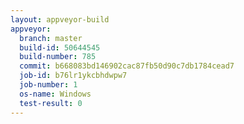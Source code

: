 ```yaml
---
layout: appveyor-build
appveyor:
  branch: master
  build-id: 50644545
  build-number: 785
  commit: b668083bd146902cac87fb50d90c7db1784cead7
  job-id: b76lr1ykcbhdwpw7
  job-number: 1
  os-name: Windows
  test-result: 0
---
```

